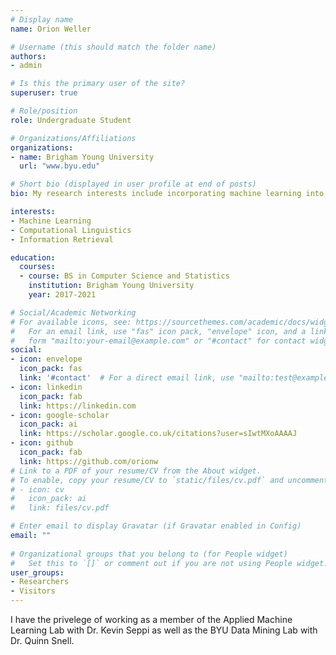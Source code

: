 ```yaml
---
# Display name
name: Orion Weller

# Username (this should match the folder name)
authors:
- admin

# Is this the primary user of the site?
superuser: true

# Role/position
role: Undergraduate Student

# Organizations/Affiliations
organizations:
- name: Brigham Young University
  url: "www.byu.edu"

# Short bio (displayed in user profile at end of posts)
bio: My research interests include incorporating machine learning into Natural Language Processing tasks such as automatic text summarization, natural langauge generation, and natural language understanding.

interests:
- Machine Learning
- Computational Linguistics
- Information Retrieval

education:
  courses:
  - course: BS in Computer Science and Statistics
    institution: Brigham Young University
    year: 2017-2021

# Social/Academic Networking
# For available icons, see: https://sourcethemes.com/academic/docs/widgets/#icons
#   For an email link, use "fas" icon pack, "envelope" icon, and a link in the
#   form "mailto:your-email@example.com" or "#contact" for contact widget.
social:
- icon: envelope
  icon_pack: fas
  link: '#contact'  # For a direct email link, use "mailto:test@example.org".
- icon: linkedin
  icon_pack: fab
  link: https://linkedin.com
- icon: google-scholar
  icon_pack: ai
  link: https://scholar.google.co.uk/citations?user=sIwtMXoAAAAJ
- icon: github
  icon_pack: fab
  link: https://github.com/orionw
# Link to a PDF of your resume/CV from the About widget.
# To enable, copy your resume/CV to `static/files/cv.pdf` and uncomment the lines below.  
# - icon: cv
#   icon_pack: ai
#   link: files/cv.pdf

# Enter email to display Gravatar (if Gravatar enabled in Config)
email: ""
  
# Organizational groups that you belong to (for People widget)
#   Set this to `[]` or comment out if you are not using People widget.  
user_groups:
- Researchers
- Visitors
---
```


I have the privelege of working as a member of the Applied Machine Learning Lab with Dr. Kevin Seppi as well as the BYU Data Mining Lab with Dr. Quinn Snell.
